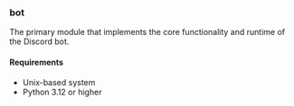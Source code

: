 ### bot
The primary module that implements the core functionality and runtime of the Discord bot.

#### Requirements
- Unix-based system
- Python 3.12 or higher
